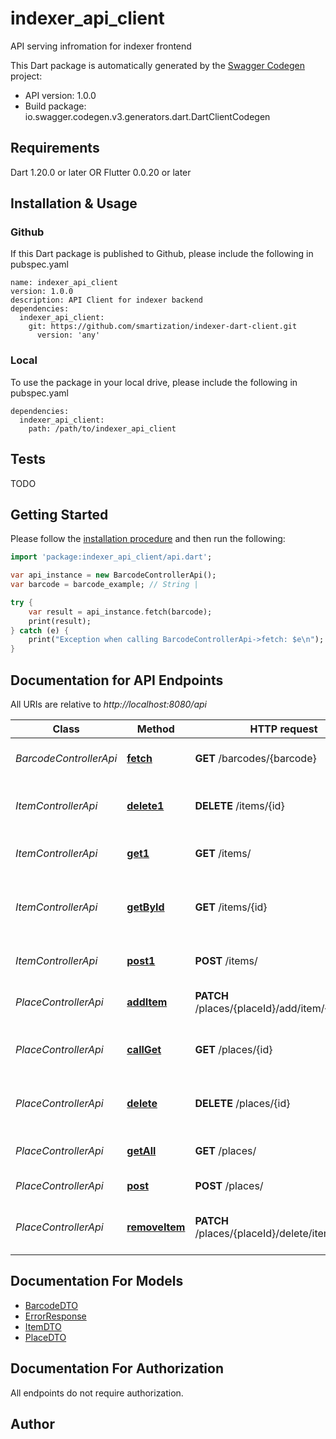 # indexer_api_client
API serving infromation for indexer frontend

This Dart package is automatically generated by the [Swagger Codegen](https://github.com/swagger-api/swagger-codegen) project:

- API version: 1.0.0
- Build package: io.swagger.codegen.v3.generators.dart.DartClientCodegen

## Requirements

Dart 1.20.0 or later OR Flutter 0.0.20 or later

## Installation & Usage

### Github
If this Dart package is published to Github, please include the following in pubspec.yaml
```
name: indexer_api_client
version: 1.0.0
description: API Client for indexer backend
dependencies:
  indexer_api_client:
    git: https://github.com/smartization/indexer-dart-client.git
      version: 'any'
```

### Local
To use the package in your local drive, please include the following in pubspec.yaml
```
dependencies:
  indexer_api_client:
    path: /path/to/indexer_api_client
```

## Tests

TODO

## Getting Started

Please follow the [installation procedure](#installation--usage) and then run the following:

```dart
import 'package:indexer_api_client/api.dart';

var api_instance = new BarcodeControllerApi();
var barcode = barcode_example; // String | 

try {
    var result = api_instance.fetch(barcode);
    print(result);
} catch (e) {
    print("Exception when calling BarcodeControllerApi->fetch: $e\n");
}
```

## Documentation for API Endpoints

All URIs are relative to *http://localhost:8080/api*

Class | Method | HTTP request | Description
------------ | ------------- | ------------- | -------------
*BarcodeControllerApi* | [**fetch**](docs//BarcodeControllerApi.md#fetch) | **GET** /barcodes/{barcode} | Resolve single barcode
*ItemControllerApi* | [**delete1**](docs//ItemControllerApi.md#delete1) | **DELETE** /items/{id} | Delete single item pointed by its id
*ItemControllerApi* | [**get1**](docs//ItemControllerApi.md#get1) | **GET** /items/ | Returns all possible items
*ItemControllerApi* | [**getById**](docs//ItemControllerApi.md#getbyid) | **GET** /items/{id} | Returns single entity pointed by it id
*ItemControllerApi* | [**post1**](docs//ItemControllerApi.md#post1) | **POST** /items/ | Post single item into indexer
*PlaceControllerApi* | [**addItem**](docs//PlaceControllerApi.md#additem) | **PATCH** /places/{placeId}/add/item/{itemId} | Add single item into given place
*PlaceControllerApi* | [**callGet**](docs//PlaceControllerApi.md#callget) | **GET** /places/{id} | Get one place pointed by id
*PlaceControllerApi* | [**delete**](docs//PlaceControllerApi.md#delete) | **DELETE** /places/{id} | Delete one place pointed by give id
*PlaceControllerApi* | [**getAll**](docs//PlaceControllerApi.md#getall) | **GET** /places/ | Get all available places
*PlaceControllerApi* | [**post**](docs//PlaceControllerApi.md#post) | **POST** /places/ | Add one place
*PlaceControllerApi* | [**removeItem**](docs//PlaceControllerApi.md#removeitem) | **PATCH** /places/{placeId}/delete/item/{itemId} | Delete single item from given place

## Documentation For Models

 - [BarcodeDTO](docs//BarcodeDTO.md)
 - [ErrorResponse](docs//ErrorResponse.md)
 - [ItemDTO](docs//ItemDTO.md)
 - [PlaceDTO](docs//PlaceDTO.md)

## Documentation For Authorization

 All endpoints do not require authorization.


## Author


